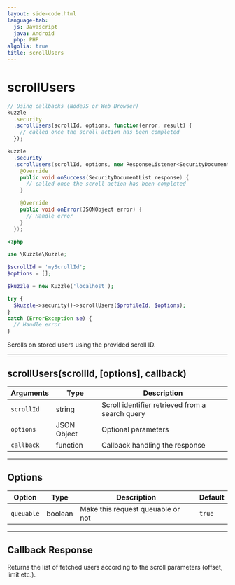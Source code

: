 ```yaml
---
layout: side-code.html
language-tab:
  js: Javascript
  java: Android
  php: PHP
algolia: true
title: scrollUsers
---
```


# scrollUsers

```js
// Using callbacks (NodeJS or Web Browser)
kuzzle
  .security
  .scrollUsers(scrollId, options, function(error, result) {
    // called once the scroll action has been completed
  });
```

```java
kuzzle
  .security
  .scrollUsers(scrollId, options, new ResponseListener<SecurityDocumentList>() {
    @Override
    public void onSuccess(SecurityDocumentList response) {
      // called once the scroll action has been completed
    }

    @Override
    public void onError(JSONObject error) {
      // Handle error
    }
  });
```

```php
<?php

use \Kuzzle\Kuzzle;

$scrollId = 'myScrollId';
$options = [];

$kuzzle = new Kuzzle('localhost');

try {
  $kuzzle->security()->scrollUsers($profileId, $options);
}
catch (ErrorException $e) {
  // Handle error
}
```

Scrolls on stored users using the provided scroll ID.

---

## scrollUsers(scrollId, [options], callback)

| Arguments | Type | Description |
|---------------|---------|----------------------------------------|
| ``scrollId`` | string | Scroll identifier retrieved from a search query |
| ``options`` | JSON Object | Optional parameters |
| ``callback`` | function | Callback handling the response |

---

## Options

| Option | Type | Description | Default |
|---------------|---------|----------------------------------------|---------|
| ``queuable`` | boolean | Make this request queuable or not  | ``true`` |

---

## Callback Response

Returns the list of fetched users according to the scroll parameters (offset, limit etc.).
